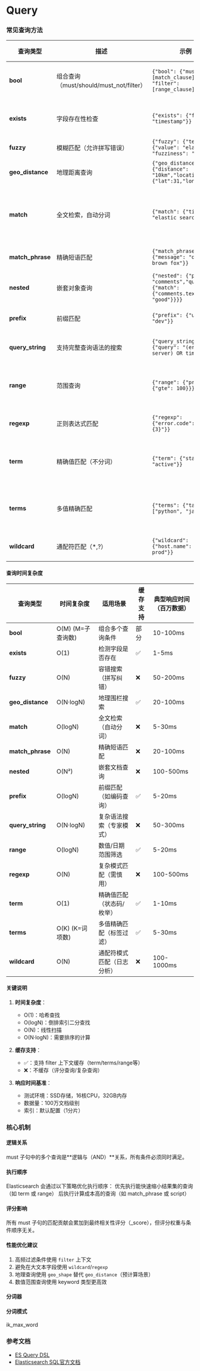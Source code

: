 Query
=


### 常见查询方法
| 查询类型             | 描述                                | 示例                                                                               | 常用场景       |
|------------------|-----------------------------------|----------------------------------------------------------------------------------|------------|
| **bool**         | 组合查询（must/should/must_not/filter） | `{"bool": {"must": [match_clause], "filter": [range_clause]}}`                   | 复杂逻辑条件组合   |
| **exists**       | 字段存在性检查                           | `{"exists": {"field": "timestamp"}}`                                             | 数据完整性校验    |
| **fuzzy**        | 模糊匹配（允许拼写错误）                      | `{"fuzzy": {"text": {"value": "elastik", "fuzziness": "AUTO"}}}`                 | 容错搜索       |
| **geo_distance** | 地理距离查询                            | `{"geo_distance": {"distance": "10km","location": {"lat":31,"lon":121}}}`        | 地理位置搜索     |
| **match**        | 全文检索，自动分词                         | `{"match": {"title": "elastic search"}}`                                         | 模糊匹配、关键词搜索 |
| **match_phrase** | 精确短语匹配                            | `{"match_phrase": {"message": "quick brown fox"}}`                               | 完整句子匹配     |
| **nested**       | 嵌套对象查询                            | `{"nested": {"path": "comments","query": {"match": {"comments.text": "good"}}}}` | 嵌套文档检索     |
| **prefix**       | 前缀匹配                              | `{"prefix": {"user.id": "dev"}}`                                                 | 分级编码查询     |
| **query_string** | 支持完整查询语法的搜索                       | `{"query_string": {"query": "(error AND server) OR timeout"}}`                   | 高级搜索界面     |
| **range**        | 范围查询                              | `{"range": {"price": {"gte": 100}}}`                                             | 数值/日期范围筛选  |
| **regexp**       | 正则表达式匹配                           | `{"regexp": {"error.code": "[0-9]{3}"}}`                                         | 复杂模式匹配     |
| **term**         | 精确值匹配（不分词）                        | `{"term": {"status": "active"}}`                                                 | 状态码、枚举值查询  |
| **terms**        | 多值精确匹配                            | `{"terms": {"tags": ["python", "java"]}}`                                        | 标签过滤、多选条件  |
| **wildcard**     | 通配符匹配（*,?）                        | `{"wildcard": {"host.name": "web-*-prod"}}`                                      | 日志模式匹配     |


#### 查询时间复杂度
| 查询类型             | 时间复杂度         | 适用场景          | 缓存支持 | 典型响应时间（百万数据） |
|------------------|---------------|---------------|------|--------------|
| **bool**         | O(M) (M=子查询数) | 组合多个查询条件      | 部分   | 10-100ms     |
| **exists**       | O(1)          | 检测字段是否存在      | ✅    | 1-5ms        |
| **fuzzy**        | O(N)          | 容错搜索（拼写纠错）    | ❌    | 50-200ms     |
| **geo_distance** | O(N·logN)     | 地理围栏搜索        | ✅    | 20-100ms     |
| **match**        | O(logN)       | 全文检索（自动分词）    | ❌    | 5-30ms       |
| **match_phrase** | O(N)          | 精确短语匹配        | ❌    | 20-100ms     |
| **nested**       | O(N²)         | 嵌套文档查询        | ❌    | 100-500ms    |
| **prefix**       | O(logN)       | 前缀匹配（如编码查询）   | ✅    | 5-20ms       |
| **query_string** | O(N·logN)     | 复杂语法搜索（专家模式）  | ❌    | 50-300ms     |
| **range**        | O(logN)       | 数值/日期范围筛选     | ✅    | 5-20ms       |
| **regexp**       | O(N)          | 复杂模式匹配（需慎用）   | ❌    | 100-500ms    |
| **term**         | O(1)          | 精确值匹配（状态码/枚举） | ✅    | 1-10ms       |
| **terms**        | O(K) (K=词项数)  | 多值精确匹配（标签过滤）  | ✅    | 5-30ms       |
| **wildcard**     | O(N)          | 通配符模式匹配（日志分析） | ❌    | 100-1000ms   |

#### 关键说明
1. **时间复杂度**：
    - O(1)：哈希查找
    - O(logN)：倒排索引二分查找
    - O(N)：线性扫描
    - O(N·logN)：需要排序的计算

2. **缓存支持**：
    - ✅：支持 filter 上下文缓存（term/terms/range等）
    - ❌：不缓存（评分查询/复杂查询）

3. **响应时间基准**：
    - 测试环境：SSD存储，16核CPU，32GB内存
    - 数据量：100万文档级别
    - 索引：默认配置（1分片）


### 核心机制
#### 逻辑关系
must 子句中的多个查询是**逻辑与（AND）**关系，所有条件必须同时满足。

#### 执行顺序
Elasticsearch 会通过以下策略优化执行顺序：
优先执行能快速缩小结果集的查询（如 term 或 range）
后执行计算成本高的查询（如 match_phrase 或 script）

#### 评分影响
所有 must 子句的匹配贡献会累加到最终相关性评分（_score），但评分权重与条件顺序无关。

#### 性能优化建议
1. 高频过滤条件使用 `filter` 上下文
2. 避免在大文本字段使用 `wildcard`/`regexp`
3. 地理查询使用 `geo_shape` 替代 `geo_distance`（预计算场景）
4. 数值范围查询使用 keyword 类型更高效

#### 分词器
#### 分词模式
ik_max_word

### 参考文档
- [ES Query DSL](https://www.elastic.co/guide/en/elasticsearch/reference/current/query-dsl.html)
- [Elasticsearch SQL官方文档](https://www.elastic.co/cn/elasticsearch/sql)
